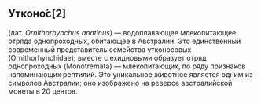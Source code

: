 ## Утконо́с[2] 
(лат. *Ornithorhynchus anatinus*) — водоплавающее млекопитающее отряда однопроходных, обитающее в Австралии. Это единственный современный представитель семейства утконосовых (Ornithorhynchidae); вместе с ехидновыми образует отряд однопроходных (Monotremata) — млекопитающих, по ряду признаков напоминающих рептилий. Это уникальное животное является одним из символов Австралии; оно изображено на реверсе австралийской монеты в 20 центов.
